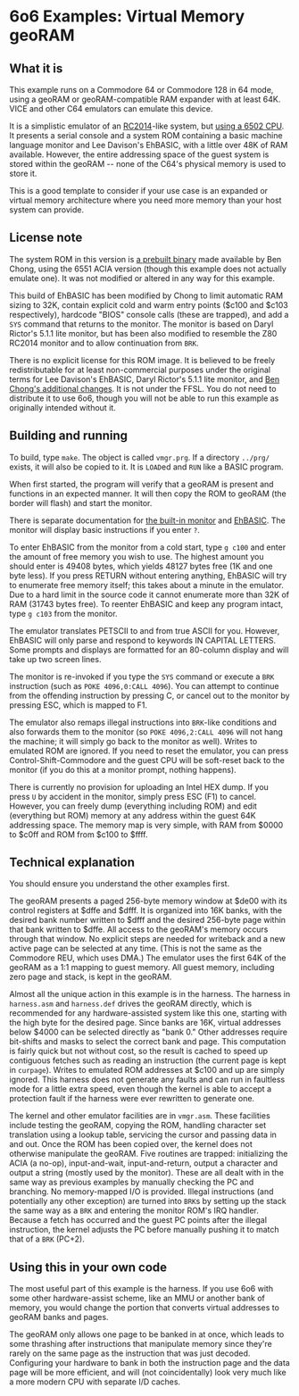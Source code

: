 # 6o6 Examples: Virtual Memory geoRAM

## What it is

This example runs on a Commodore 64 or Commodore 128 in 64 mode, using a geoRAM or geoRAM-compatible RAM expander with at least 64K. VICE and other C64 emulators can emulate this device.

It is a simplistic emulator of an [RC2014](https://rc2014.co.uk/)-like system, but [using a 6502 CPU](https://ancientcomputing.blogspot.com/2017/05/a-6502-cpu-for-rc2014-part-1.html). It presents a serial console and a system ROM containing a basic machine language monitor and Lee Davison's EhBASIC, with a little over 48K of RAM available. However, the entire addressing space of the guest system is stored within the geoRAM -- none of the C64's physical memory is used to store it.

This is a good template to consider if your use case is an expanded or virtual memory architecture where you need more memory than your host system can provide.

## License note

The system ROM in this version is [a prebuilt binary](https://github.com/ancientcomputing/rc2014/tree/master/rom/6502/monitor_ehbasic) made available by Ben Chong, using the 6551 ACIA version (though this example does not actually emulate one). It was not modified or altered in any way for this example.

This build of EhBASIC has been modified by Chong to limit automatic RAM sizing to 32K, contain explicit cold and warm entry points ($c100 and $c103 respectively), hardcode "BIOS" console calls (these are trapped), and add a `SYS` command that returns to the monitor. The monitor is based on Daryl Rictor's 5.1.1 lite monitor, but has been also modified to resemble the Z80 RC2014 monitor and to allow continuation from `BRK`.

There is no explicit license for this ROM image. It is believed to be freely redistributable for at least non-commercial purposes under the original terms for Lee Davison's EhBASIC, Daryl Rictor's 5.1.1 lite monitor, and [Ben Chong's additional changes](https://github.com/ancientcomputing/rc2014/tree/master/source/6502/monitor). It is not under the FFSL. You do not need to distribute it to use 6o6, though you will not be able to run this example as originally intended without it.

## Building and running

To build, type `make`. The object is called `vmgr.prg`. If a directory `../prg/` exists, it will also be copied to it. It is `LOAD`ed and `RUN` like a BASIC program.

When first started, the program will verify that a geoRAM is present and functions in an expected manner. It will then copy the ROM to geoRAM (the border will flash) and start the monitor.

There is separate documentation for [the built-in monitor](https://github.com/ancientcomputing/rc2014/blob/master/docs/mon_user_guide.txt) and [EhBASIC](http://www.6502.org/users/mycorner/6502/ehbasic/index.html). The monitor will display basic instructions if you enter `?`.

To enter EhBASIC from the monitor from a cold start, type `g c100` and enter the amount of free memory you wish to use. The highest amount you should enter is 49408 bytes, which yields 48127 bytes free (1K and one byte less). If you press RETURN without entering anything, EhBASIC will try to enumerate free memory itself; this takes about a minute in the emulator. Due to a hard limit in the source code it cannot enumerate more than 32K of RAM (31743 bytes free). To reenter EhBASIC and keep any program intact, type `g c103` from the monitor.

The emulator translates PETSCII to and from true ASCII for you. However, EhBASIC will only parse and respond to keywords IN CAPITAL LETTERS. Some prompts and displays are formatted for an 80-column display and will take up two screen lines.

The monitor is re-invoked if you type the `SYS` command or execute a `BRK` instruction (such as `POKE 4096,0:CALL 4096`). You can attempt to continue from the offending instruction by pressing C, or cancel out to the monitor by pressing ESC, which is mapped to F1.

The emulator also remaps illegal instructions into `BRK`-like conditions and also forwards them to the monitor (so `POKE 4096,2:CALL 4096` will not hang the machine; it will simply go back to the monitor as well). Writes to emulated ROM are ignored. If you need to reset the emulator, you can press Control-Shift-Commodore and the guest CPU will be soft-reset back to the monitor (if you do this at a monitor prompt, nothing happens).

There is currently no provision for uploading an Intel HEX dump. If you press `U` by accident in the monitor, simply press ESC (F1) to cancel. However, you can freely dump (everything including ROM) and edit (everything but ROM) memory at any address within the guest 64K addressing space. The memory map is very simple, with RAM from $0000 to $c0ff and ROM from $c100 to $ffff.

## Technical explanation

You should ensure you understand the other examples first.

The geoRAM presents a paged 256-byte memory window at $de00 with its control registers at $dffe and $dfff. It is organized into 16K banks, with the desired bank number written to $dfff and the desired 256-byte page within that bank written to $dffe. All access to the geoRAM's memory occurs through that window. No explicit steps are needed for writeback and a new active page can be selected at any time. (This is not the same as the Commodore REU, which uses DMA.) The emulator uses the first 64K of the geoRAM as a 1:1 mapping to guest memory. All guest memory, including zero page and stack, is kept in the geoRAM.

Almost all the unique action in this example is in the harness. The harness in `harness.asm` and `harness.def` drives the geoRAM directly, which is recommended for any hardware-assisted system like this one, starting with the high byte for the desired page. Since banks are 16K, virtual addresses below $4000 can be selected directly as "bank 0." Other addresses require bit-shifts and masks to select the correct bank and page. This computation is fairly quick but not without cost, so the result is cached to speed up contiguous fetches such as reading an instruction (the current page is kept in `curpage`). Writes to emulated ROM addresses at $c100 and up are simply ignored. This harness does not generate any faults and can run in faultless mode for a little extra speed, even though the kernel is able to accept a protection fault if the harness were ever rewritten to generate one.

The kernel and other emulator facilities are in `vmgr.asm`. These facilities include testing the geoRAM, copying the ROM, handling character set translation using a lookup table, servicing the cursor and passing data in and out. Once the ROM has been copied over, the kernel does not otherwise manipulate the geoRAM. Five routines are trapped: initializing the ACIA (a no-op), input-and-wait, input-and-return, output a character and output a string (mostly used by the monitor). These are all dealt with in the same way as previous examples by manually checking the PC and branching. No memory-mapped I/O is provided. Illegal instructions (and potentially any other exception) are turned into `BRK`s by setting up the stack the same way as a `BRK` and entering the monitor ROM's IRQ handler. Because a fetch has occurred and the guest PC points after the illegal instruction, the kernel adjusts the PC before manually pushing it to match that of a `BRK` (PC+2).

## Using this in your own code

The most useful part of this example is the harness. If you use 6o6 with some other hardware-assist scheme, like an MMU or another bank of memory, you would change the portion that converts virtual addresses to geoRAM banks and pages.

The geoRAM only allows one page to be banked in at once, which leads to some thrashing after instructions that manipulate memory since they're rarely on the same page as the instruction that was just decoded. Configuring your hardware to bank in both the instruction page and the data page will be more efficient, and will (not coincidentally) look very much like a more modern CPU with separate I/D caches.
